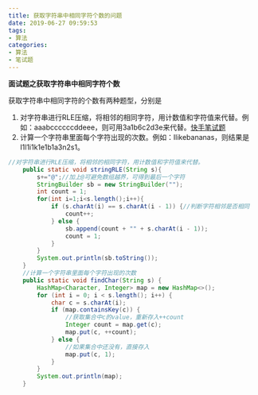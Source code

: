 ```yaml
---
title: 获取字符串中相同字符个数的问题
date: 2019-06-27 09:59:53
tags:
- 算法
categories:
- 算法
- 笔试题
---
```


**面试题之获取字符串中相同字符个数**

<!--more-->

获取字符串中相同字符的个数有两种题型，分别是

1. 对字符串进行RLE压缩，将相邻的相同字符，用计数值和字符值来代替。例如：aaabccccccddeee，则可用3a1b6c2d3e来代替。[快手笔试题](https://www.nowcoder.com/questionTerminal/44da6966beb449d383f62b12e8df6317)
2. 计算一个字符串里面每个字符出现的次数。例如：Ilikebananas，则结果是I1l1i1k1e1b1a3n2s1。

```java
//对字符串进行RLE压缩，将相邻的相同字符，用计数值和字符值来代替。
    public static void stringRLE(String s){
        s+="@";//加上@可避免数组越界，可得到最后一个字符
        StringBuilder sb = new StringBuilder("");
        int count = 1;
        for(int i=1;i<s.length();i++){
            if (s.charAt(i) == s.charAt(i - 1)) {//判断字符相邻是否相同
                count++;
            } else {
                sb.append(count + "" + s.charAt(i - 1));
                count = 1;
            }
        }
        System.out.println(sb.toString());
    }
    //计算一个字符串里面每个字符出现的次数
    public static void findChar(String s) {
        HashMap<Character, Integer> map = new HashMap<>();
        for (int i = 0; i < s.length(); i++) {
            char c = s.charAt(i);
            if (map.containsKey(c)) {
                //获取集合中c的value，重新存入++count
                Integer count = map.get(c);
                map.put(c, ++count);
            } else {
                //如果集合中还没有，直接存入
                map.put(c, 1);
            }
        }
        System.out.println(map);
    }
```

